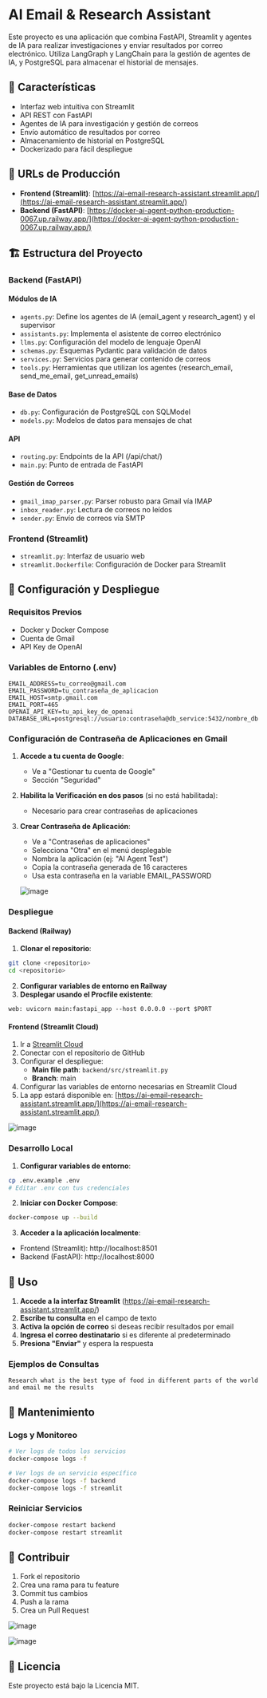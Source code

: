 # AI Email & Research Assistant

Este proyecto es una aplicación que combina FastAPI, Streamlit y agentes de IA para realizar investigaciones y enviar resultados por correo electrónico. Utiliza LangGraph y LangChain para la gestión de agentes de IA, y PostgreSQL para almacenar el historial de mensajes.

## 🌟 Características

- Interfaz web intuitiva con Streamlit
- API REST con FastAPI
- Agentes de IA para investigación y gestión de correos
- Envío automático de resultados por correo
- Almacenamiento de historial en PostgreSQL
- Dockerizado para fácil despliegue

## 🔗 URLs de Producción

- **Frontend (Streamlit)**: [https://ai-email-research-assistant.streamlit.app/](https://ai-email-research-assistant.streamlit.app/)
- **Backend (FastAPI)**: [https://docker-ai-agent-python-production-0067.up.railway.app/](https://docker-ai-agent-python-production-0067.up.railway.app/)

## 🏗 Estructura del Proyecto

### Backend (FastAPI)

#### Módulos de IA
- `agents.py`: Define los agentes de IA (email_agent y research_agent) y el supervisor
- `assistants.py`: Implementa el asistente de correo electrónico
- `llms.py`: Configuración del modelo de lenguaje OpenAI
- `schemas.py`: Esquemas Pydantic para validación de datos
- `services.py`: Servicios para generar contenido de correos
- `tools.py`: Herramientas que utilizan los agentes (research_email, send_me_email, get_unread_emails)

#### Base de Datos
- `db.py`: Configuración de PostgreSQL con SQLModel
- `models.py`: Modelos de datos para mensajes de chat

#### API
- `routing.py`: Endpoints de la API (/api/chat/)
- `main.py`: Punto de entrada de FastAPI

#### Gestión de Correos
- `gmail_imap_parser.py`: Parser robusto para Gmail vía IMAP
- `inbox_reader.py`: Lectura de correos no leídos
- `sender.py`: Envío de correos vía SMTP

### Frontend (Streamlit)
- `streamlit.py`: Interfaz de usuario web
- `streamlit.Dockerfile`: Configuración de Docker para Streamlit

## 🚀 Configuración y Despliegue

### Requisitos Previos
- Docker y Docker Compose
- Cuenta de Gmail
- API Key de OpenAI

### Variables de Entorno (.env)
```
EMAIL_ADDRESS=tu_correo@gmail.com
EMAIL_PASSWORD=tu_contraseña_de_aplicacion
EMAIL_HOST=smtp.gmail.com
EMAIL_PORT=465
OPENAI_API_KEY=tu_api_key_de_openai
DATABASE_URL=postgresql://usuario:contraseña@db_service:5432/nombre_db
```

### Configuración de Contraseña de Aplicaciones en Gmail

1. **Accede a tu cuenta de Google**:
   - Ve a "Gestionar tu cuenta de Google"
   - Sección "Seguridad"

2. **Habilita la Verificación en dos pasos** (si no está habilitada):
   - Necesario para crear contraseñas de aplicaciones

3. **Crear Contraseña de Aplicación**:
   - Ve a "Contraseñas de aplicaciones"
   - Selecciona "Otra" en el menú desplegable
   - Nombra la aplicación (ej: "AI Agent Test")
   - Copia la contraseña generada de 16 caracteres
   - Usa esta contraseña en la variable EMAIL_PASSWORD
  
   ![image](https://github.com/user-attachments/assets/4b82d96a-15c7-4b0e-a250-86f20c3e61d1)

### Despliegue

#### Backend (Railway)
1. **Clonar el repositorio**:
```bash
git clone <repositorio>
cd <repositorio>
```

2. **Configurar variables de entorno en Railway**
3. **Desplegar usando el Procfile existente**:
```
web: uvicorn main:fastapi_app --host 0.0.0.0 --port $PORT
```

#### Frontend (Streamlit Cloud)
1. Ir a [Streamlit Cloud](https://streamlit.io/cloud)
2. Conectar con el repositorio de GitHub
3. Configurar el despliegue:
   - **Main file path**: `backend/src/streamlit.py`
   - **Branch**: main
4. Configurar las variables de entorno necesarias en Streamlit Cloud
5. La app estará disponible en: [https://ai-email-research-assistant.streamlit.app/](https://ai-email-research-assistant.streamlit.app/)

![image](https://github.com/user-attachments/assets/6f2cc7cb-1fb4-4caa-bfa2-be858a64e776)

### Desarrollo Local

1. **Configurar variables de entorno**:
```bash
cp .env.example .env
# Editar .env con tus credenciales
```

2. **Iniciar con Docker Compose**:
```bash
docker-compose up --build
```

3. **Acceder a la aplicación localmente**:
- Frontend (Streamlit): http://localhost:8501
- Backend (FastAPI): http://localhost:8000

## 📝 Uso

1. **Accede a la interfaz Streamlit** (https://ai-email-research-assistant.streamlit.app/)
2. **Escribe tu consulta** en el campo de texto
3. **Activa la opción de correo** si deseas recibir resultados por email
4. **Ingresa el correo destinatario** si es diferente al predeterminado
5. **Presiona "Enviar"** y espera la respuesta

### Ejemplos de Consultas
```
Research what is the best type of food in different parts of the world and email me the results
```

## 🔧 Mantenimiento

### Logs y Monitoreo
```bash
# Ver logs de todos los servicios
docker-compose logs -f

# Ver logs de un servicio específico
docker-compose logs -f backend
docker-compose logs -f streamlit
```

### Reiniciar Servicios
```bash
docker-compose restart backend
docker-compose restart streamlit
```

## 🤝 Contribuir

1. Fork el repositorio
2. Crea una rama para tu feature
3. Commit tus cambios
4. Push a la rama
5. Crea un Pull Request

![image](https://github.com/user-attachments/assets/a96d48d0-a153-489b-95ee-95266d45a005)

![image](https://github.com/user-attachments/assets/7dd65d4c-25b8-468c-a1c4-146fffb6fc1c)



## 📄 Licencia

Este proyecto está bajo la Licencia MIT. 
